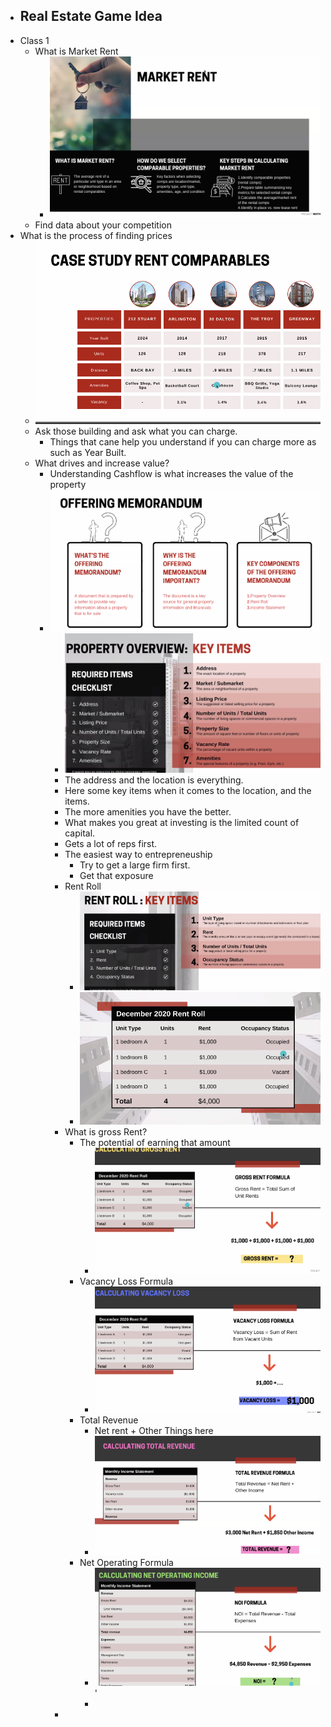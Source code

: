 - Real Estate Game Idea
	-
- Class 1
	- What is Market Rent
		- ![image.png](../assets/image_1716645281185_0.png)
	- Find data about your competition
- What is the process of finding prices
	- ![image.png](../assets/image_1716645310518_0.png)
	- Ask those building and ask what you can charge.
		- Things that cane help you understand if you can charge more as such as Year Built.
	- What drives and increase value?
		- Understanding Cashflow is what increases the value of the property
		- ![image.png](../assets/image_1716646219995_0.png)
			- ![image.png](../assets/image_1716646255591_0.png)
			- The address and the location is everything.
			- Here some key items when it comes to the location, and the items.
			- The more amenities you have the better.
			- What makes you great at investing is the limited count of capital.
			- Gets a lot of reps first.
			- The easiest way to entrepreneuship
				- Try to get a large firm first.
				- Get that exposure
			- Rent Roll
				- ![image.png](../assets/image_1716646808836_0.png)
				- ![image.png](../assets/image_1716646816439_0.png)
			- What is gross Rent?
				- The potential of earning that amount
					- ![image.png](../assets/image_1716646975362_0.png)
				- Vacancy Loss Formula
					- ![image.png](../assets/image_1716646990337_0.png)
				- Total Revenue
					- Net rent + Other Things here
					- ![image.png](../assets/image_1716647027698_0.png)
				- Net Operating Formula
					- ![image.png](../assets/image_1716647071034_0.png)'
					-
			-